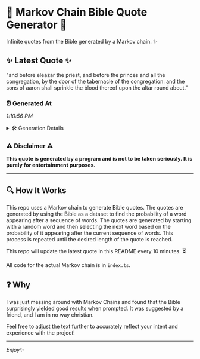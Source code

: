 # 📖 Markov Chain Bible Quote Generator 📖

Infinite quotes from the Bible generated by a Markov chain. ✨

## ✨ Latest Quote ✨
"and before eleazar the priest, and before the princes and all the congregation, by the door of the tabernacle of the congregation: and the sons of aaron shall sprinkle the blood thereof upon the altar round about."

### ⏰ Generated At
*1:10:56 PM*

<details>
    <summary>🛠️ Generation Details</summary>
    <p>
        <strong>🌱 Seed:</strong> and<br>
        <strong>🔄 Iterations:</strong> 36<br>
        <strong>📜 Context History:</strong><br>[ and ]: before<br>[ and, before ]: eleazar<br>[ and, before, eleazar ]: the<br>[ and, before, eleazar, the ]: priest,<br>[ and, before, eleazar, the, priest, ]: and<br>[ and, before, eleazar, the, priest,, and ]: before<br>[ before, eleazar, the, priest,, and, before ]: the<br>[ eleazar, the, priest,, and, before, the ]: princes<br>[ the, priest,, and, before, the, princes ]: and<br>[ priest,, and, before, the, princes, and ]: all<br>[ and, before, the, princes, and, all ]: the<br>[ before, the, princes, and, all, the ]: congregation,<br>[ the, princes, and, all, the, congregation, ]: by<br>[ princes, and, all, the, congregation,, by ]: the<br>[ and, all, the, congregation,, by, the ]: door<br>[ all, the, congregation,, by, the, door ]: of<br>[ the, congregation,, by, the, door, of ]: the<br>[ congregation,, by, the, door, of, the ]: tabernacle<br>[ by, the, door, of, the, tabernacle ]: of<br>[ the, door, of, the, tabernacle, of ]: the<br>[ door, of, the, tabernacle, of, the ]: congregation:<br>[ of, the, tabernacle, of, the, congregation: ]: and<br>[ the, tabernacle, of, the, congregation:, and ]: the<br>[ tabernacle, of, the, congregation:, and, the ]: sons<br>[ of, the, congregation:, and, the, sons ]: of<br>[ the, congregation:, and, the, sons, of ]: aaron<br>[ congregation:, and, the, sons, of, aaron ]: shall<br>[ and, the, sons, of, aaron, shall ]: sprinkle<br>[ the, sons, of, aaron, shall, sprinkle ]: the<br>[ sons, of, aaron, shall, sprinkle, the ]: blood<br>[ of, aaron, shall, sprinkle, the, blood ]: thereof<br>[ aaron, shall, sprinkle, the, blood, thereof ]: upon<br>[ shall, sprinkle, the, blood, thereof, upon ]: the<br>[ sprinkle, the, blood, thereof, upon, the ]: altar<br>[ the, blood, thereof, upon, the, altar ]: round<br>[ blood, thereof, upon, the, altar, round ]: about.<br>
    </p>
</details>

### ⚠️ Disclaimer ⚠️
**This quote is generated by a program and is not to be taken seriously. It is purely for entertainment purposes.**

---

## 🔍 How It Works

This repo uses a Markov chain to generate Bible quotes. The quotes are generated by using the Bible as a dataset to find the probability of a word appearing after a sequence of words. The quotes are generated by starting with a random word and then selecting the next word based on the probability of it appearing after the current sequence of words. This process is repeated until the desired length of the quote is reached.

This repo will update the latest quote in this README every 10 minutes. ⏳

All code for the actual Markov chain is in `index.ts`.

## ❓ Why

I was just messing around with Markov Chains and found that the Bible surprisingly yielded good results when prompted. 
It was suggested by a friend, and I am in no way christian.

Feel free to adjust the text further to accurately reflect your intent and experience with the project!

---

*Enjoy*✨
